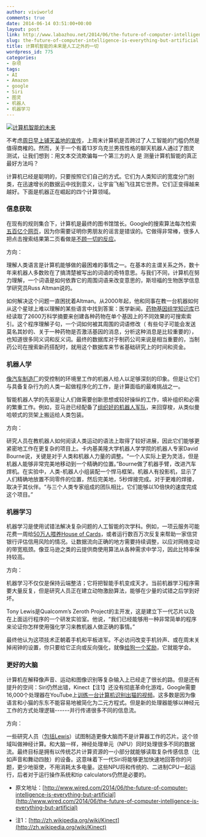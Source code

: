 ```yaml
---
author: viviworld
comments: true
date: 2014-06-14 03:51:00+00:00
layout: post
link: http://www.labazhou.net/2014/06/the-future-of-computer-intelligence-is-everything-but-artificial/
slug: the-future-of-computer-intelligence-is-everything-but-artificial
title: 计算机智能的未来是人工之外的一切
wordpress_id: 775
categories:
- 杂项
tags:
- AI
- Amazon
- google
- Siri
- 图灵
- 机器人
- 机器学习
---
```


[![计算机智能的未来](http://www.labazhou.net/wp-content/uploads/2014/06/artificial-intelligence-660x495.jpg)](http://www.labazhou.net/wp-content/uploads/2014/06/artificial-intelligence-660x495.jpg)

不考虑[周日早上铺天盖地的宣传](http://www.wired.com/2014/06/turing-test-not-so-fast/)，上周末计算机是否跨过了人工智能的门槛仍然是值得商榷的。然而，关于一个有着13岁乌克兰男孩性格的聊天机器人通过了图灵测试，让我们想到：用文本交流欺骗每一个第三方的人 是 测量计算机智能的真正最好方法吗？

计算机已经是聪明的，只要按照它们自己的方式。它们为人类知识的宽度分门别类，在迅速增长的数据云中找到意义，让宇宙飞船飞往其它世界。它们正变得越来越好。下面是机器正在崛起的四个计算领域。


### 信息获取


在现有的规则集合下，计算机是最终的图书馆馆长。Google的搜索算法每次检索[五百亿个网页](http://www.worldwidewebsize.com/)，因为你需要证明你男朋友的谣言是错误的。它做得非常棒，很多人把点击搜索结果第二页看做是[不顾一切的反应](http://xkcd.com/1334/)。

方向：

理解人类语言是计算机能够做的最困难的事情之一。在基本的主谓关系之外，数十年来机器人多数败在了搞清楚被写出的词语的奇特意思。与我们不同，计算机在努力理解，一个词语是如何依靠它的周围词语来改变意思的，斯坦福的生物医学信息学研究员Russ Altman说的。

如何解决这个问题一直困扰着Altman。从2000年起，他和同事在教一台机器如何从这个星球上难以理解的某些语言中找到答案：医学新闻。[药物基因组学知识库](https://www.pharmgkb.org/)已经读取了2600万科学摘要来创建各种药物在单个基因上的不同效果的可搜索索引。这个程序理解子句，一个词如何被其周围的词语修改（
有些句子可能会发送莫名其妙的、关于一种药物是否激活基因的消息，分析这种消息是比较重要的），也知道很多同义词和反义词。最终的数据库对于制药公司来说是相当重要的，当制药公司在搜索新药搭配时，就用这个数据库来节省基础研究上的时间和资金。


### 机器人学


[像汽车制造厂](http://video.wired.com/watch/the-window-tesla-inside-a-tesla-model-s-electric-car)的受控制的环境里工作的机器人给人以足够深刻的印象。但是让它们与具备复杂行为的人类一起做程序化的工作，是计算面临的最难挑战之一。

智能机器人学的先驱是让人们做需要创新思想或较好操纵的工作，填补组织和必需的繁重工作。例如，亚马逊已经配备了[组织好的机器人军队](http://youtu.be/8gy5tYVR-28)，来回穿梭，从类似曼哈顿式的货架上搬运给人类包装。

方向：

研究人员在教机器人如何阅读人类运动的语法上取得了较好进展，因此它们能够更紧密地工作在更复杂的项目上。卡内基美隆大学机器人学学院的机器人专家David Bourne说，关键是对于人类和机器人力量的调整。“一个人实际上更为灵活，但是机器人能够非常完美地移动到一个精确的位置。”Bourne做了机器手臂，改进汽车焊机。在实验中，人类-机器人小组装配一个悍马框架。机器人有投影机，显示了人们精确地放置不同零件的位置，然后完美地，5秒焊接完成。对于更难的焊接，取决于其伙伴。“与三个人类专家组成的团队相比，它们能够以10倍快的速度完成这个项目。”




### 机器学习


机器学习是使用试错法解决复杂问题的人工智能的次学科。例如，一项云服务可能花费一周给[50万人喂养House of Cards](http://www.theverge.com/2014/2/20/5431130/house-of-cards-viewership-estimates-season-two-debut)，或者运行数百万次反复来帮助一家信贷银行评估信用风险的情况。让数据流向正确的地方需要持续调整，以应对网络变动的带宽瓶颈。像亚马逊之类的云提供商使用算法从各种需求中学习，因此比特率保持较高。

方向：

机器学习不仅仅是保持云端整洁；它将把智能手机变成天才。当前机器学习程序需要大量反复，但是研究人员正在建立动物激励算法，能够在少量的试错之后学到好坏。

Tony Lewis是Qualcomm’s Zeroth Project的主开发，这是建立下一代芯片以及在上面运行程序的一个研发实验室。他说，“我们已经能够用一种非常简单的程序来论证你怎样使用强化学习来教机器人做正确的事情。”

最终他认为这项技术正朝着手机和平板进军。不必访问改变手机铃声、或在周末关掉闹钟的设置，你只要给它正向或反向强化，就像[给狗一个奖励](http://youtu.be/P2BfzUIBy9A?t=1m29s)，它就能学会。


### 更好的大脑


计算机在解释像声音、运动和图像识别等复杂输入上已经走了很长的路。但是还有提升的空间：Siri仍然出错，Kinect【注1】还没有彻底革命化游戏，Google需要16,000个处理器在YouTube上[训练一台计算机识别出猫的视频](http://www.nytimes.com/2012/06/26/technology/in-a-big-network-of-computers-evidence-of-machine-learning.html?pagewanted=all&_r=0)。这多数是因为像语言和小猫的东东不能容易地被简化为二元方程式。但是新的处理器能够以神经元工作的方式处理逻辑------并行传递很多不同的信息流。

方向：

一些研究人员（[包括Lewis](http://www.wired.com/2013/12/qualcomm-zeroth/)）试图制造更像大脑而不是计算器工作的芯片。这个领域叫做神经计算。和大脑一样，神经处理单元（NPU）同时处理很多不同的数据流。最终目标是拥有以传统芯片计算资源的一小部分就能够读取复杂传感信息（比如声音和舞动四肢）的设备。这意味着下一代Siri将能够更加快速地回答你的问题，更少地驱使，不用消耗太多电量。这些NPU将和传统的、二进制CPU一起运行，后者对于运行操作系统和tip calculators仍然是必要的。



	
  * 原文地址：[http://www.wired.com/2014/06/the-future-of-computer-intelligence-is-everything-but-artificial](http://www.wired.com/2014/06/the-future-of-computer-intelligence-is-everything-but-artificial)

	
  * 注1：[http://zh.wikipedia.org/wiki/Kinect](http://zh.wikipedia.org/wiki/Kinect)


